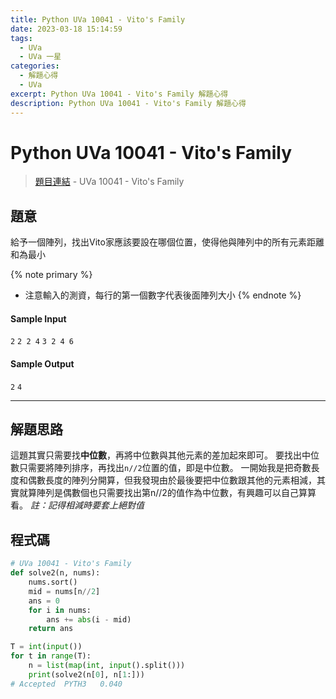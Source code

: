 ```yaml
---
title: Python UVa 10041 - Vito's Family
date: 2023-03-18 15:14:59
tags:
  - UVa
  - UVa 一星
categories:
  - 解題心得
  - UVa
excerpt: Python UVa 10041 - Vito's Family 解題心得
description: Python UVa 10041 - Vito's Family 解題心得
---
```


# Python UVa 10041 - Vito's Family

>[題目連結](https://onlinejudge.org/index.php?option=onlinejudge&Itemid=8&page=show_problem&problem=982) - UVa 10041 - Vito's Family



## 題意
給予一個陣列，找出Vito家應該要設在哪個位置，使得他與陣列中的所有元素距離和為最小

{% note primary %}
 - 注意輸入的測資，每行的第一個數字代表後面陣列大小
{% endnote %}

#### Sample Input 
`2`
`2 2 4`
`3 2 4 6`

#### Sample Output 
`2`
`4`

---
## 解題思路
這題其實只需要找**中位數**，再將中位數與其他元素的差加起來即可。
要找出中位數只需要將陣列排序，再找出`n//2`位置的值，即是中位數。
一開始我是把奇數長度和偶數長度的陣列分開算，但我發現由於最後要把中位數跟其他的元素相減，其實就算陣列是偶數個也只需要找出第n//2的值作為中位數，有興趣可以自己算算看。
*註：記得相減時要套上絕對值*



## 程式碼
```python
# UVa 10041 - Vito's Family
def solve2(n, nums):
    nums.sort()
    mid = nums[n//2]
    ans = 0
    for i in nums:
        ans += abs(i - mid)
    return ans

T = int(input())
for t in range(T):
    n = list(map(int, input().split()))
    print(solve2(n[0], n[1:]))
# Accepted	PYTH3	0.040
```